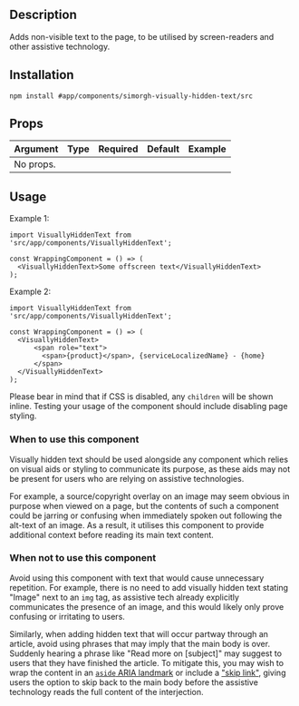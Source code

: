## Description

Adds non-visible text to the page, to be utilised by screen-readers and other assistive technology.

## Installation

`npm install #app/components/simorgh-visually-hidden-text/src`

## Props

| Argument  | Type | Required | Default | Example |
| --------- | ---- | -------- | ------- | ------- |
| No props. |      |          |         |         |

## Usage

Example 1:

```tsx
import VisuallyHiddenText from 'src/app/components/VisuallyHiddenText';

const WrappingComponent = () => (
  <VisuallyHiddenText>Some offscreen text</VisuallyHiddenText>
);
```

Example 2:

```tsx
import VisuallyHiddenText from 'src/app/components/VisuallyHiddenText';

const WrappingComponent = () => (
  <VisuallyHiddenText>
      <span role="text"> 
        <span>{product}</span>, {serviceLocalizedName} - {home}
      </span> 
  </VisuallyHiddenText>
);
```


Please bear in mind that if CSS is disabled, any `children` will be shown inline. Testing your usage of the component should include disabling page styling.

### When to use this component

Visually hidden text should be used alongside any component which relies on visual aids or styling to communicate its purpose, as these aids may not be present for users who are relying on assistive technologies.

For example, a source/copyright overlay on an image may seem obvious in purpose when viewed on a page, but the contents of such a component could be jarring or confusing when immediately spoken out following the alt-text of an image. As a result, it utilises this component to provide additional context before reading its main text content.

### When not to use this component

Avoid using this component with text that would cause unnecessary repetition. For example, there is no need to add visually hidden text stating "Image" next to an `img` tag, as assistive tech already explicitly communicates the presence of an image, and this would likely only prove confusing or irritating to users.

Similarly, when adding hidden text that will occur partway through an article, avoid using phrases that may imply that the main body is over. Suddenly hearing a phrase like "Read more on [subject]" may suggest to users that they have finished the article. To mitigate this, you may wish to wrap the content in an [`aside` ARIA landmark](https://www.w3.org/TR/2017/NOTE-wai-aria-practices-1.1-20171214/examples/landmarks/complementary.html) or include a ["skip link"](https://www.w3.org/TR/WCAG20-TECHS/G1.html), giving users the option to skip back to the main body before the assistive technology reads the full content of the interjection.

